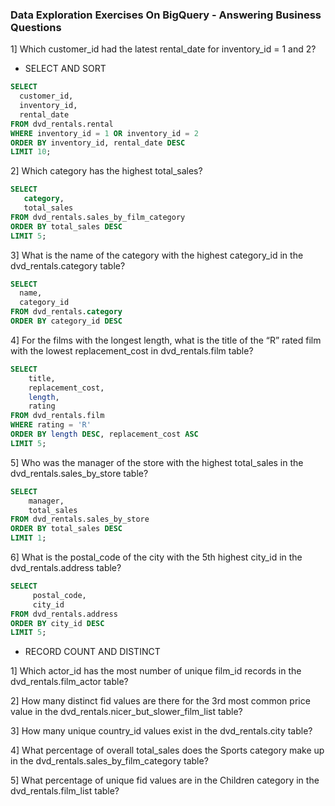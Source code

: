 ### Data Exploration Exercises On BigQuery - Answering Business Questions

1] Which customer_id had the latest rental_date for inventory_id = 1 and 2?

- SELECT AND SORT

```sql
SELECT
  customer_id,
  inventory_id,
  rental_date
FROM dvd_rentals.rental
WHERE inventory_id = 1 OR inventory_id = 2
ORDER BY inventory_id, rental_date DESC
LIMIT 10;
```

2] Which category has the highest total_sales?
```sql
SELECT
   category,
   total_sales
FROM dvd_rentals.sales_by_film_category
ORDER BY total_sales DESC
LIMIT 5;
```

3] What is the name of the category with the highest category_id in the dvd_rentals.category table?
```sql
SELECT
  name,
  category_id
FROM dvd_rentals.category
ORDER BY category_id DESC
```

4] For the films with the longest length, what is the title of the “R” rated film with the lowest 
replacement_cost in dvd_rentals.film table?
```sql
SELECT 
    title,
    replacement_cost,
    length,
    rating  
FROM dvd_rentals.film
WHERE rating = 'R' 
ORDER BY length DESC, replacement_cost ASC
LIMIT 5;
```

5] Who was the manager of the store with the highest total_sales in the dvd_rentals.sales_by_store table?
```sql
SELECT 
    manager, 
    total_sales
FROM dvd_rentals.sales_by_store
ORDER BY total_sales DESC
LIMIT 1;
```

6] What is the postal_code of the city with the 5th highest city_id in the dvd_rentals.address table?
```sql
SELECT
     postal_code,
     city_id
FROM dvd_rentals.address
ORDER BY city_id DESC
LIMIT 5;
```

- RECORD COUNT AND DISTINCT

1] Which actor_id has the most number of unique film_id records in the dvd_rentals.film_actor table?

2] How many distinct fid values are there for the 3rd most common price value in the dvd_rentals.nicer_but_slower_film_list table?

3] How many unique country_id values exist in the dvd_rentals.city table?

4] What percentage of overall total_sales does the Sports category make up in the dvd_rentals.sales_by_film_category table?

5] What percentage of unique fid values are in the Children category in the dvd_rentals.film_list table?


